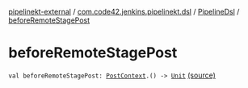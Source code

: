 [pipelinekt-external](../../index.md) / [com.code42.jenkins.pipelinekt.dsl](../index.md) / [PipelineDsl](index.md) / [beforeRemoteStagePost](./before-remote-stage-post.md)

# beforeRemoteStagePost

`val beforeRemoteStagePost: `[`PostContext`](../../com.code42.jenkins.pipelinekt.dsl.post/-post-context/index.md)`.() -> `[`Unit`](https://kotlinlang.org/api/latest/jvm/stdlib/kotlin/-unit/index.html) [(source)](https://github.com/code42/pipelinekt/tree/master/dsl/src/main/kotlin/com/code42/jenkins/pipelinekt/dsl/PipelineDsl.kt#L57)